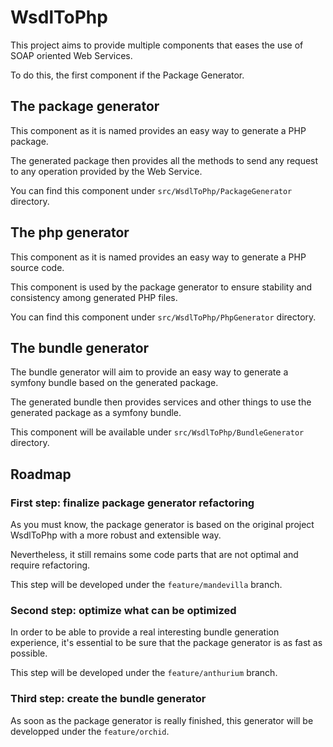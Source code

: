 # WsdlToPhp
This project aims to provide multiple components that eases the use of SOAP oriented Web Services.

To do this, the first component if the Package Generator.

## The package generator
This component as it is named provides an easy way to generate a PHP package.

The generated package then provides all the methods to send any request to any operation provided by the Web Service.

You can find this component under ```src/WsdlToPhp/PackageGenerator``` directory.

## The php generator
This component as it is named provides an easy way to generate a PHP source code.

This component is used by the package generator to ensure stability and consistency among generated PHP files.

You can find this component under ```src/WsdlToPhp/PhpGenerator``` directory.

## The bundle generator
The bundle generator will aim to provide an easy way to generate a symfony bundle based on the generated package.

The generated bundle then provides services and other things to use the generated package as a symfony bundle.

This component will be available under ```src/WsdlToPhp/BundleGenerator``` directory.

## Roadmap
### First step: finalize package generator refactoring
As you must know, the package generator is based on the original project WsdlToPhp with a more robust and extensible way.

Nevertheless, it still remains some code parts that are not optimal and require refactoring.

This step will be developed under the ```feature/mandevilla``` branch.

### Second step: optimize what can be optimized
In order to be able to provide a real interesting bundle generation experience, it's essential to be sure that the package generator is as fast as possible.

This step will be developed under the ```feature/anthurium``` branch.

### Third step: create the bundle generator
As soon as the package generator is really finished, this generator will be developped under the ```feature/orchid```.